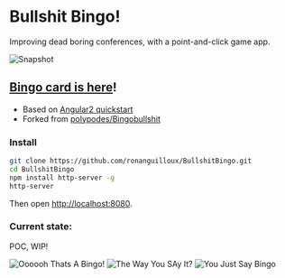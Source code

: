 # Bullshit Bingo!

Improving dead boring conferences,
with a point-and-click game app.

![Snapshot](assets/img/Snapshot.png)

## [Bingo card is here](http://ronanguilloux.github.io/BullshitBingo/)!

- Based on [Angular2 quickstart](https://github.com/angular/quickstart)
- Forked from [polypodes/Bingobullshit](http://github.com/polypodes/BullshitBingo)

### Install

```bash
git clone https://github.com/ronanguilloux/BullshitBingo.git
cd BullshitBingo
npm install http-server -g
http-server
```

Then open [http://localhost:8080](http://localhost:8080).

### Current state:

POC, WIP!

![Oooooh Thats A Bingo!](assets/img/OoooohThatsABingo.gif)
![The Way You SAy It?](assets/img/TheWayYouSayIt.gif)
![You Just Say Bingo](assets/img/YouJustSayBingo.gif)
